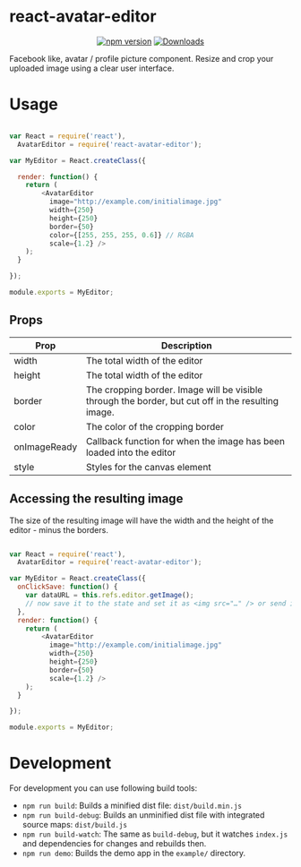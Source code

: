 # react-avatar-editor

<p align="center">
  <a href="http://badge.fury.io/js/react-avatar-editor"><img alt="npm version" src="https://badge.fury.io/js/react-avatar-editor.svg"></a>
  <a href="https://npmjs.org/package/react-avatar-editor"><img alt="Downloads" src="http://img.shields.io/npm/dm/react-avatar-editor.svg"></a>
</p>

Facebook like, avatar / profile picture component.
Resize and crop your uploaded image using a clear user interface.

# Usage


```javascript

var React = require('react'),
  AvatarEditor = require('react-avatar-editor');

var MyEditor = React.createClass({

  render: function() {
    return (
        <AvatarEditor
          image="http://example.com/initialimage.jpg"
          width={250}
          height={250}
          border={50}
          color={[255, 255, 255, 0.6]} // RGBA
          scale={1.2} />
    );
  }

});

module.exports = MyEditor;
```

## Props
| Prop         | Description
| ------------ | ---------------
| width        | The total width of the editor
| height       | The total width of the editor
| border       | The cropping border. Image will be visible through the border, but cut off in the resulting image.
| color        | The color of the cropping border
| onImageReady | Callback function for when the image has been loaded into the editor
| style        | Styles for the canvas element 


## Accessing the resulting image

The size of the resulting image will have the width and the height of the editor - minus the borders.

```javascript

var React = require('react'),
  AvatarEditor = require('react-avatar-editor');

var MyEditor = React.createClass({
  onClickSave: function() {
    var dataURL = this.refs.editor.getImage();
    // now save it to the state and set it as <img src="…" /> or send it somewhere else
  },
  render: function() {
    return (
        <AvatarEditor
          image="http://example.com/initialimage.jpg"
          width={250}
          height={250}
          border={50}
          scale={1.2} />
    );
  }

});

module.exports = MyEditor;
```

# Development

For development you can use following build tools:

* `npm run build`: Builds a minified dist file: `dist/build.min.js`
* `npm run build-debug`: Builds an unminified dist file with integrated source maps: `dist/build.js`
* `npm run build-watch`: The same as `build-debug`, but it watches `index.js` and dependencies for changes and rebuilds then.
* `npm run demo`: Builds the demo app in the `example/` directory.

